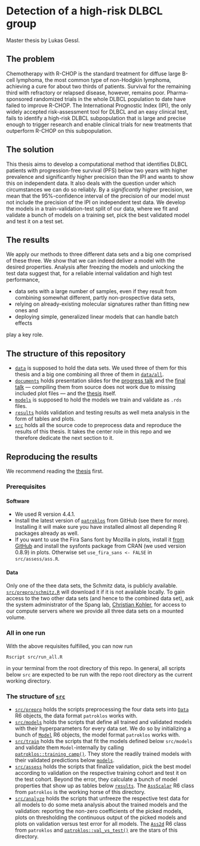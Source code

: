 # Detection of a high-risk DLBCL group

Master thesis by Lukas Gessl.

## The problem

Chemotherapy with R-CHOP is the standard treatment for diffuse large B-cell lymphoma, 
the most common type of non-Hodgkin lymphoma, achieving a cure for about two thirds of 
patients. Survival for the remaining third with refractory or relapsed disease, however, 
remains poor. Pharma-sponsored randomized trials in the whole DLBCL population to date have 
failed to improve R-CHOP. The International Prognostic Index (IPI), the only widely accepted 
risk-assessment tool for DLBCL and an easy clinical test, fails to identify 
a high-risk DLBCL subpopulation that is 
large and precise enough to trigger research and enable clinical trials for new treatments 
that outperform R-CHOP on this subpopulation. 

## The solution

This thesis aims to develop a computational method that identifies DLBCL patients with 
progression-free survival (PFS) below two years with higher prevalence and significantly 
higher precision than the IPI and wants to show this on independent data. It also deals with the 
question under which circumstances we can do so reliably. By a *significantly* higher precision, 
we mean that the 95%-confidence interval of the precision of our model must not include the 
precision of the IPI on independent test data. We develop the models in a train-validation-test 
split of our data, where we fit and validate a bunch of models on a training set, pick the best 
validated model and test it on a test set.

## The results

We apply our methods to three different data sets and a big one comprised of these three. 
We show that we can indeed deliver a model with the desired properties. Analysis after 
freezing the models and unlocking the test data suggest that, for a reliable internal 
validation and high test performance, 

- data sets with a large number of samples, even if they result from combining somewhat different, 
  partly non-prospective data sets, 
- relying on already-existing molecular signatures rather than fitting new ones and 
- deploying simple, generalized linear models that can handle batch effects 

play a key role.

## The structure of this repository

- [`data`](data) is supposed to hold the data sets. We used three of them for this thesis and a 
    big one combining all three of them in [`data/all`](data/all).
- [`documents`](documents) holds presentation slides for the 
    [progress talk](documents/progress-report/main.pdf) and the 
    [final talk](documents/final-talk/) — compiling them from source does not work due to missing 
    included plot files — and the [thesis](documents/thesis/main.pdf) itself.
- [`models`](models) is supposed to hold the models we train and validate as `.rds` files.
- [`results`](results) holds validation and testing results as well meta analysis in the form of 
    tables and plots.
- [`src`](src) holds all the source code to preprocess data and reproduce the results of this 
    thesis. It takes the center role in this repo and we therefore dedicate the next section to it.
 
## Reproducing the results

We recommend reading the [thesis](documents/thesis/main.pdf) first.

### Prerequisites

#### Software

- We used R version 4.4.1.
- Install the latest version of [`patroklos`](https://github.com/lgessl/patroklos) from GitHub 
  (see there for more). Installing it will make sure you have installed almost all depending R 
  packages already as well.
- If you want to use the Fira Sans font by Mozilla 
  in plots, install it [from GitHub](https://github.com/mozilla/Fira/tree/master/ttf) and install 
  the sysfonts package from CRAN (we used version 0.8.9) in plots. Otherwise set 
  `use_fira_sans <- FALSE` in `src/assess/ass.R`.

#### Data

Only one of the thee data sets, the Schmitz data, is publicly available. 
[`src/prepro/schmitz.R`](src/prepro/schmitz.R) will download it 
if it is not available locally. To gain access to the two other data sets (and hence to the 
combined data set), ask the system administrator of the Spang lab, 
[Christian Kohler](mailto:christian.kohler@ur.de), for access to our compute servers 
where we provide all three data sets on a mounted volume.

### All in one run

With the above requisites fulfilled, you can now run

```
Rscript src/run_all.R 
```

in your terminal from the root directory of this repo. In general, all scripts below `src` are 
expected to be run with the repo root directory as the current working directory.

### The structure of [`src`](src)

- [`src/prepro`](src/prepro/) holds the scripts preprocessing the four data sets into 
  [`Data`](https://lgessl.github.io/patroklos/reference/Data.html) 
  R6 objects, the data format `patroklos` works with.
- [`src/models`](src/models) holds the scripts that define all trained and validated models with 
  their hyperparameters for every data set. We do so by initializing a bunch of 
  [`Model`](https://lgessl.github.io/patroklos/reference/Model.html) 
  R6 objects, the model format `patroklos` works with.
- [`src/train`](src/train/) holds the scripts that fit the models defined below `src/models` and 
  validate them `Model`-internally by calling 
  [`patroklos::training_camp()`](https://lgessl.github.io/patroklos/reference/training_camp.html). 
  They store the readily trained models with their validated predictions below [`models`](models).
- [`src/assess`](src/assess/) holds the scripts that finalize validation, pick the best model 
  according to validation on the respective training cohort and test it on the test cohort.
  Beyond the error, they calculate a bunch of model properties that show up as tables below 
  [`results`](results). The 
  [`AssScalar`](https://lgessl.github.io/patroklos/reference/AssScalar.html) 
  R6 class from `patroklos` is the working horse of this directory.
- [`src/analyze`](src/analyze/) holds the scripts that unfreeze the respective test data for all 
  models to do some meta analysis about the trained models and the validation: reporting the 
  non-zero coefficients of the picked models, plots on thresholding the continuous output of the 
  picked models and plots on validation versus test error for all models. The 
  [`Ass2d`](https://lgessl.github.io/patroklos/reference/Ass2d.html) 
  R6 class from `patroklos` and 
  [`patroklos::val_vs_test()`](https://lgessl.github.io/patroklos/reference/val_vs_test.html) 
  are the stars of this directory.